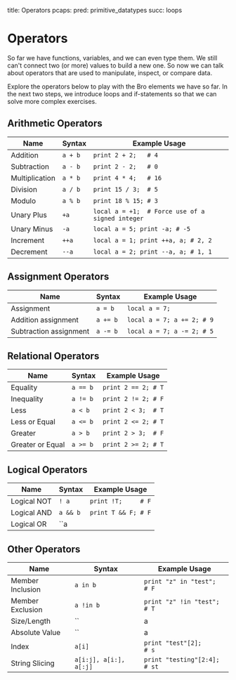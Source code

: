title: Operators
pcaps:
pred: primitive_datatypes
succ: loops 

Operators
==========

So far we have functions, variables, and we can even type them. 
We still can't connect two (or more) values to build a new one. 
So now we can talk about operators that are used to manipulate, inspect, or compare data.

Explore the operators below to play with the Bro elements we have so
far. In the next two steps, we introduce loops 
and if-statements so that we can solve more complex exercises.

Arithmetic Operators
-----------------------

 Name          | Syntax    | Example Usage
 ------------- | --------- | --------------------------------------------------
Addition       | ``a + b`` | ``print 2 + 2;   # 4``
Subtraction    | ``a - b`` | ``print 2 - 2;   # 0``
Multiplication | ``a * b`` | ``print 4 * 4;   # 16``
Division       | ``a / b`` | ``print 15 / 3;  # 5``
Modulo         | ``a % b`` | ``print 18 % 15; # 3``
Unary Plus     | ``+a``    | ``local a = +1;  # Force use of a signed integer``
Unary Minus    | ``-a``    | ``local a = 5; print -a; # -5``
Increment      | ``++a``   | ``local a = 1; print ++a, a; # 2, 2``
Decrement      | ``--a``   | ``local a = 2; print --a, a; # 1, 1``

Assignment Operators
--------------------

Name                   | Syntax     |  Example Usage
-----------------------| ---------- | ------------------------ 
Assignment             | ``a = b``  |  ``local a = 7;``
Addition assignment    | ``a += b`` |  ``local a = 7; a += 2; # 9``
Subtraction assignment | ``a -= b`` |  ``local a = 7; a -= 2; # 5``

Relational Operators
---------------------

 Name            | Syntax     | Example Usage
 --------------- | ---------- | ----------------------
Equality         | ``a == b`` | ``print 2 == 2; # T``
Inequality       | ``a != b`` | ``print 2 != 2; # F``
Less             | ``a < b``  | ``print 2 < 3;  # T``
Less or Equal    | ``a <= b`` | ``print 2 <= 2; # T``
Greater          | ``a > b``  | ``print 2 > 3;  # F``
Greater or Equal | ``a >= b`` | ``print 2 >= 2; # T``

Logical Operators
------------------

Name             | Syntax     | Example Usage
---------------- | ---------- | ----------------------
Logical NOT      | ``! a``    | ``print !T;     # F``
Logical AND      | ``a && b`` | ``print T && F; # F``
Logical OR       | ``a || b`` | ``print F || T; # T``

Other Operators
----------------

Name             | Syntax                    | Example Usage
---------------- | ------------------------  | -----------------------------
Member Inclusion | ``a in b``                | ``print "z" in "test";  # F``
Member Exclusion | ``a !in b``               | ``print "z" !in "test"; # T``
Size/Length      | ``|a|``                   | ``print |"test"|;       # 4``
Absolute Value   | ``|a|``                   | ``print |-5|;           # 5``
Index            | ``a[i]``                  | ``print "test"[2];      # s``
String Slicing   | ``a[i:j], a[i:], a[:j]``  | ``print "testing"[2:4]; # st``

